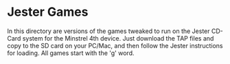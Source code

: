 # Jester Games

In this directory are versions of the games tweaked to run on the Jester CD-Card system for the Minstrel 4th device.
Just download the TAP files and copy to the SD card on your PC/Mac, and then follow the Jester instructions for loading.
All games start with the 'g' word.
